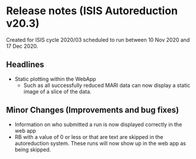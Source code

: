# Release notes (ISIS Autoreduction v20.3)

Created for ISIS cycle 2020/03 scheduled to run between 10 Nov 2020 and 17 Dec 2020.

## Headlines
* Static plotting within the WebApp
  * Such as all successfully reduced MARI data can now display a static image of a slice of the data.

## Minor Changes (Improvements and bug fixes)
* Information on who submitted a run is now displayed correctly in the web app
* RB with a value of 0 or less or that are text are skipped in the autoreduction system. These runs will now show up in the web app as being skipped.
